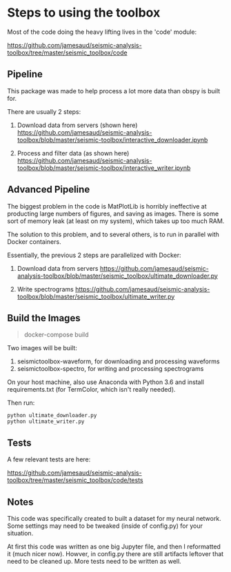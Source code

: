 
# Steps to using the toolbox

Most of the code doing the heavy lifting lives in the 'code' module:

https://github.com/jamesaud/seismic-analysis-toolbox/tree/master/seismic_toolbox/code

## Pipeline

This package was made to help process a lot more data than obspy is built for.

There are usually 2 steps:

1. Download data from servers (shown here) https://github.com/jamesaud/seismic-analysis-toolbox/blob/master/seismic-toolbox/interactive_downloader.ipynb

2. Process and filter data (as shown here) https://github.com/jamesaud/seismic-analysis-toolbox/blob/master/seismic-toolbox/interactive_writer.ipynb


## Advanced Pipeline

The biggest problem in the code is MatPlotLib is horribly ineffective at producting large numbers of figures, and saving as images. There is some sort of memory leak (at least on my system), which takes up too much RAM.

The solution to this problem, and to several others, is to run in parallel with Docker containers.

Essentially, the previous 2 steps are parallelized with Docker:

1. Download data from servers https://github.com/jamesaud/seismic-analysis-toolbox/blob/master/seismic_toolbox/ultimate_downloader.py

2. Write spectrograms  https://github.com/jamesaud/seismic-analysis-toolbox/blob/master/seismic_toolbox/ultimate_writer.py


## Build the Images
> docker-compose build

Two images will be built:

1. seismictoolbox-waveform, for downloading and processing waveforms
2. seismictoolbox-spectro, for writing and processing spectrograms 

On your host machine, also use Anaconda with Python 3.6 and install requirements.txt (for TermColor, which isn't really needed).

Then run:

```
python ultimate_downloader.py
python ultimate_writer.py
```

## Tests

A few relevant tests are here:

https://github.com/jamesaud/seismic-analysis-toolbox/tree/master/seismic_toolbox/code/tests


## Notes

This code was specifically created to built a dataset for my neural network. Some settings may need to be tweaked (inside of config.py) for your situation.

At first this code was written as one big Jupyter file, and then I reformatted it (much nicer now). Howver, in config.py there are still artifacts leftover that need to be cleaned up. More tests need to be written as well.
